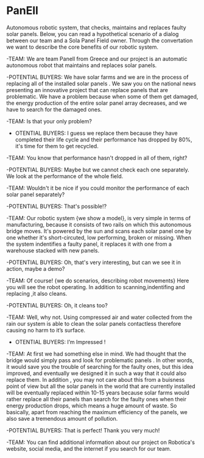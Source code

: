 # PanEll
Autonomous robotic system, that checks, maintains and replaces faulty solar panels.
Below, you can read a hypothetical scenario of a dialog between our team and a Sola Panel Field owner. Through the convertation we want to describe the core benefits of our robotic system.

-TEAM: We are team Panell from Greece and our project is an automatic autonomous robot that  maintains and replaces solar panels. 

-POTENTIAL BUYERS: We have solar farms and we are in the process of replacing all of the installed solar panels . We  saw you on the national news presenting an innovative project that can replace panels that are  problematic. We have a problem because when some of them get damaged, the energy  production of the entire solar panel array decreases, and we have to search for the damaged 
ones. 

-TEAM: Is that your only problem? 

- OTENTIAL BUYERS: I guess we replace them because they have completed their life cycle and their performance has  dropped by 80%, it's time for them to get recycled. 

-TEAM: You know that performance hasn't dropped in all of them, right? 

-POTENTIAL BUYERS: Maybe but we cannot check each one separately. We look at the performance of the whole field. 

-TEAM: Wouldn't it be nice if you could monitor the performance of each solar panel separately? 
 
-POTENTIAL BUYERS: That's possible!? 

-TEAM: Our robotic system {we show a model}, is very simple in terms of  manufacturing, because it  consists of two rails on which this autonomous bridge moves. It's powered by the sun and scans  each solar panel one by one whether it's short-circuted, low performing, broken or missing. When the system indentifies a faulty panel, it replaces it with one from a warehouse stacked with  new panels. 

-POTENTIAL BUYERS: Oh, that's very interesting, but can we see it in action, maybe a demo? 

-TEAM: Of course! {we do scenarios, describing robot movements} Here you will see the robot operating. In addition to scanning,indentifing and replacing ,it also cleans. 

-POTENTIAL BUYERS: Oh, it cleans too? 

-TEAM: Well, why not. Using compressed air and water collected from the rain our system is able to clean the  solar panels contactless therefore causing no harm to it’s surface. 

- OTENTIAL BUYERS: I’m Impressed ! 

-TEAM: At first we had something else in mind. We had thought that the bridge would simply pass and look for problematic panels . In other words, it would save you the trouble of searching for the faulty ones, but this idea improved, and eventually we designed it in such a way that it could also replace them. In addition , you may not care about this from a buisness point of view but all the solar panels in the world that are currently installed will be eventually replaced within 10-15 years because solar farms would rather replace all their panels than search for the faulty ones when their energy production drops, which means a huge amount of  waste. So basically, apart from reaching the maximum efficiency of the panels, we also save a  tremendous amount of pollution. 

-POTENTIAL BUYERS: That is perfect! Thank you very much! 

-TEAM: You can find additional information about our project on Robotica's website, social media, and the internet if you search for our team. 

